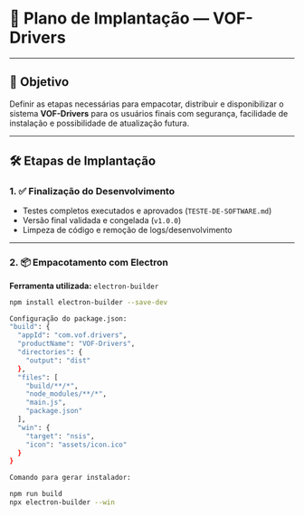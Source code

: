 # 🚀 Plano de Implantação — VOF-Drivers

---

## 📌 Objetivo

Definir as etapas necessárias para empacotar, distribuir e disponibilizar o sistema **VOF-Drivers** para os usuários finais com segurança, facilidade de instalação e possibilidade de atualização futura.

---

## 🛠️ Etapas de Implantação

### 1. ✅ Finalização do Desenvolvimento

- Testes completos executados e aprovados (`TESTE-DE-SOFTWARE.md`)
- Versão final validada e congelada (`v1.0.0`)
- Limpeza de código e remoção de logs/desenvolvimento

---

### 2. 📦 Empacotamento com Electron

**Ferramenta utilizada:** `electron-builder`

```bash
npm install electron-builder --save-dev

Configuração do package.json:
"build": {
  "appId": "com.vof.drivers",
  "productName": "VOF-Drivers",
  "directories": {
    "output": "dist"
  },
  "files": [
    "build/**/*",
    "node_modules/**/*",
    "main.js",
    "package.json"
  ],
  "win": {
    "target": "nsis",
    "icon": "assets/icon.ico"
  }
}

Comando para gerar instalador:

npm run build
npx electron-builder --win
```
